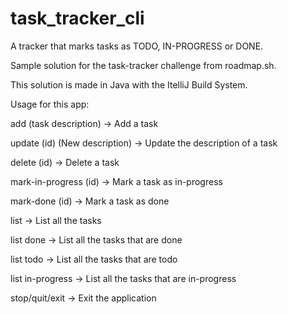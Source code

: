 # task_tracker_cli
A tracker that marks tasks as TODO, IN-PROGRESS or DONE.

Sample solution for the task-tracker challenge from roadmap.sh.

This solution is made in Java with the ItelliJ Build System.


Usage for this app:

  add (task description)            -> Add a task
  
  update (id) (New description)     -> Update the description of a task
  
  delete (id)                       -> Delete a task
  
  mark-in-progress (id)             -> Mark a task as in-progress
  
  mark-done (id)                    -> Mark a task as done
  
  list                              -> List all the tasks
  
  list done                         -> List all the tasks that are done
  
  list todo                         -> List all the tasks that are todo
  
  list in-progress                  -> List all the tasks that are in-progress
  
  stop/quit/exit                    -> Exit the application
